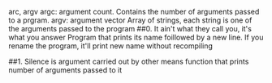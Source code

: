 arc, argv
argc: argument count. Contains the number of arguments passed to a prgram.
argv: argument vector
Array of strings, each string is one of the arguments passed to the program
##0. It ain't what they call you, it's what you answer
Program that prints its name foillowed by a new line.
If you rename the program, it'll print new name without recompiling

##1. Silence is argument carried out by other means
function that prints number of arguments passed to it
